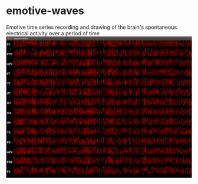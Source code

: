 # emotive-waves
Emotive time series recording and drawing of the brain's spontaneous electrical activity over a period of time
![](eeg.png)
